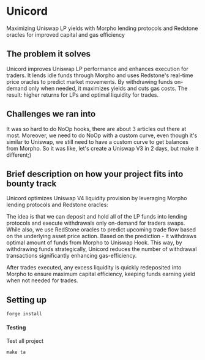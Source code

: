 # Unicord

Maximizing Uniswap LP yields with Morpho lending protocols and Redstone oracles for improved capital and gas efficiency

## The problem it solves

Unicord improves Uniswap LP performance and enhances execution for traders. It lends idle funds through Morpho and uses Redstone's real-time price oracles to predict market movements. By withdrawing funds on-demand only when needed, it maximizes yields and cuts gas costs. The result: higher returns for LPs and optimal liquidity for trades.

## Challenges we ran into

It was so hard to do NoOp hooks, there are about 3 articles out there at most. Moreover, we need to do NoOp with a custom curve, even though it's similar to Uniswap, we still need to have a custom curve to get balances from Morpho. So it was like, let's create a Uniswap V3 in 2 days, but make it different;)

## Brief description on how your project fits into bounty track

Unicord optimizes Uniswap V4 liquidity provision by leveraging Morpho lending protocols and Redstone oracles:

The idea is that we can deposit and hold all of the LP funds into lending protocols and execute withdrawals only on-demand for traders swaps. While also, we use RedStone oracles to predict upcoming trade flow based on the underlying asset price action. Based on the prediction - it withdraws optimal amount of funds from Morpho to Uniswap Hook. This way, by withdrawing funds strategically, Unicord reduces the number of withdrawal transactions significantly enhancing gas-efficiency.

After trades executed, any excess liquidity is quickly redeposited into Morpho to ensure maximum capital efficiency, keeping funds earning yield when not needed for trades.

## Setting up

```
forge install
```

#### Testing

Test all project
```
make ta
```